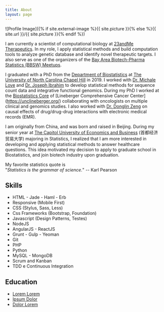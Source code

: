 ```yaml
---
title: About
layout: page
---
```

![Profile Image]({% if site.external-image %}{{ site.picture }}{% else %}{{ site.url }}/{{ site.picture }}{% endif %})

I am currently a scientist of computational biology at [23andMe Therapeutics](https://therapeutics.23andme.com/). In my role, I apply statistical methods and build computation tools to analyze genetic database and identify novel therapeutic targets. I also serve as one of the organizers of the [Bay Area Biotech-Pharma Statistics (BBSW) Meetups](https://www.bbsw.org/meetupabout).

I graduated with a PhD from the [Department of Biostatistics](bios.unc.edu) at [The University of North Carolina Chapel Hill](unc.edu) in 2019. I worked with [Dr. Michale Love](mikelove.github.io) and [Dr. Joseph Ibrahim](https://sph.unc.edu/adv_profile/joseph-g-ibrahim-phd/) to develop statistical methods for sequence count data and integrative functional genomics. During my PhD I worked at the [Biostatistics Core](https://unclineberger.org/biostats/) of [Lineberger Comprehensive Cancer Center] (https://unclineberger.org/) collaborating with oncologists on multiple clinical and genomics studies. I also worked with [Dr. Donglin Zeng](http://bios.unc.edu/~dzeng/) on causal effects of drug/drug-drug interactions with electronic medical records (EMR).

I am originally from China, and was born and raised in Beijing. During my senior year at [The Capitol University of Economics and Business](https://english.cueb.edu.cn/) (首都经济贸易大学) majoring in Statistics, I realized that I am more interested in developing and applying statistical methods to answer healthcare questions. This idea motivated my decision to apply to graduate school in Biostatistics, and join biotech industry upon graduation.

My favorite statistics quote is  
"*Statistics is the grammar of science.*" -- Karl Pearson 

<h2>Skills</h2>

<ul class="skill-list">
	<li>HTML - Jade - Haml - Erb</li>
	<li>Responsive (Mobile First)</li>
	<li>CSS (Stylus, Sass, Less)</li>
	<li>Css Frameworks (Bootstrap, Foundation)</li>
	<li>Javascript (Design Patterns, Testes)</li>
	<li>NodeJS</li>
	<li>AngularJS - ReactJS</li>
	<li>Grunt - Gulp - Yeoman</li>
	<li>Git</li>
	<li>PHP</li>
	<li>Python</li>
	<li>MySQL - MongoDB</li>
	<li>Scrum and Kanban</li>
	<li>TDD e Continuous Integration</li>
</ul>

<h2>Education</h2>

<ul>
	<li><a href="https://github.com/">Lorem Lorem</a></li>
	<li><a href="https://github.com/">Ipsum Dolor</a></li>
	<li><a href="https://github.com/">Dolor Lorem</a></li>
</ul>
